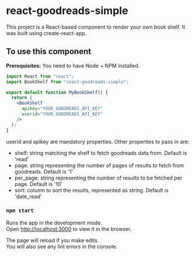 # react-goodreads-simple

This project is a React-based component to render your own book shelf.
It was built using create-react-app.

## To use this component

**Prerequisites:** You need to have Node + NPM installed.

```jsx
import React from "react";
import BookShelf from "react-goodreads-simple";

export default function MyBookShelf() {
  return (
    <BookShelf
      apikey="YOUR_GOODREADS_API_KEY"
      userid="YOUR_GOODREADS_API_KEY"
    />
  );
}
```

userid and apikey are mandatory properties. Other properties to pass in are:

- shelf: string matching the shelf to fetch goodreads data from. Default is 'read'
- page: string representing the number of pages of results to fetch from goodreads. Default is '1'
- per_page: string representing the number of results to be fetched per page. Default is '10'
- sort: column to sort the results, represented as string. Default is 'date_read'

### `npm start`

Runs the app in the development mode.<br />
Open [http://localhost:3000](http://localhost:3000) to view it in the browser.

The page will reload if you make edits.<br />
You will also see any lint errors in the console.
